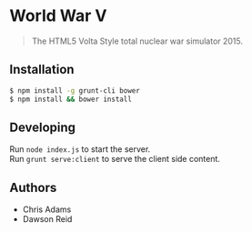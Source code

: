 # World War V

> The HTML5 Volta Style total nuclear war simulator 2015.

## Installation

```bash
$ npm install -g grunt-cli bower
$ npm install && bower install
```

## Developing

Run `node index.js` to start the server.  
Run `grunt serve:client` to serve the client side content.

## Authors

- Chris Adams
- Dawson Reid

